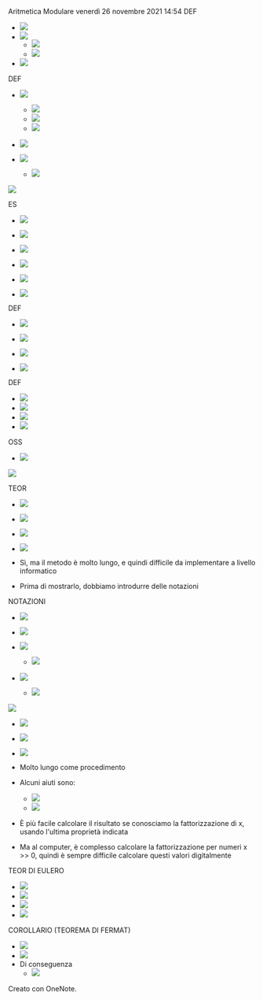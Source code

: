 Aritmetica Modulare
venerdì 26 novembre 2021
14:54
DEF

- ![](98bce34318d947b19c84e38a382ba83a.png)
- ![](1a6e9258ad2c4a528a7a53ddac248448.png)
    - ![](99590e6a3d5944d18bf017c3b8de3891.png)
    - ![](c1aa016deb7443f6bae30847976dbca8.png)
- ![](309c3234c6bd4f39b93dff69807ed3bb.png)

DEF

- ![](529db53fa19e4fe8b45a368bb51fcebd.png)
    - ![](2e2a670e27994af08de4c97c50a5359b.png)
    - ![](b8245503faa44b4ca62f4cecdcc57d36.png)
    - ![](0d5232e1adff4117a8761492dd9da81b.png)

- ![](8c6cc3439411461b834645bf1a89027f.png)
- ![](4ac6b10b3fa9415891072fbe97e38e91.png)
    - ![](870636d3047c49a0ac041c466a94aed4.png)

![](0fd180c618ea48bab89983bd45408bd3.png)

ES

- ![](3aa12aea531742108af50beb65d18df0.png)
- ![](c9e630a59f6e4b3f886b4f7734d98156.png)
- ![](5d7d970adfa94aa1ab8d23d90f465436.png)
- ![](53e7ba5ada7a407f86814ec5a9be466b.png)

- ![](254473c34bd6432189fa338fe7420a6c.png)
- ![](6d4ef244738c4f839f3dee5f6e5e595c.png)

DEF

- ![](f6a628202ea846709a4d8ebffc293ede.png)
- ![](deb61f4991064af99c3b50716df94517.png)
- ![](e5007cedde7d4c1493713f926f5e54b0.png)

- ![](4350fbe0e750474f8bc1f714cd6d6d68.png)

DEF

- ![](0efd1463ed99495e945e366f50faaea3.png)
- ![](88945edab6484cd790a1d8383b84b431.png)
- ![](12554ff35dcd42bfa3179546744923ca.png)
- ![](013d2d4ffc2c4cda94d2e129a6f91388.png)

OSS

- ![](8b578d9453494dada7c956686748c3b1.png)

![](a99b7a082c2f4f2894a2b2ae02836d48.png)

TEOR

- ![](dcdbbfc30a9d429b893ce9a5340f75d7.png)
- ![](c797a8802c594b74aff5deb154bb9c40.png)
- ![](21ad6b0754a54a39a3f81b56b2f2d04d.png)

- ![](182eebd0616c4e23af14ac64be0b2046.png)
- Sì, ma il metodo è molto lungo, e quindi difficile da implementare a livello informatico

- Prima di mostrarlo, dobbiamo introdurre delle notazioni

NOTAZIONI

- ![](25ee4d3e9b134b18b8fc0891dcfa6d17.png)
- ![](715287ad0c8b4120bbb45314b39c75ce.png)

- ![](6208b32c7d784124adde171de755f895.png)
    - ![](501be6bb50ec45ed96a93f719e44e8ca.png)
- ![](10ef5bdba35e4c1eb8a269a81393e6e1.png)
    - ![](12e260bbad1c4f8c8746057f1b4232cb.png)

![](9cc9647f74a7424999c38d9dbfc1ae9f.png)

- ![](9f8badaf68d845ba9850c18c62fa80b1.png)
- ![](a87a3f7d7e6d4abf8180f623310c0618.png)

- ![](84b0828535c74004b8e58f7ccdfefc0d.png)
- Molto lungo come procedimento
- Alcuni aiuti sono:
    - ![](c2d614037c124ef6b2521ef5a264c76e.png)
    - ![](6a5e0bfaa17f4ef288b80270e69194f2.png)
- È più facile calcolare il risultato se conosciamo la fattorizzazione di x, usando l'ultima proprietà indicata
- Ma al computer, è complesso calcolare la fattorizzazione per numeri x >> 0, quindi è sempre difficile calcolare questi valori digitalmente

TEOR DI EULERO

- ![](abd11393bc5846a6bbcbd064c90fe5df.png)
- ![](3800762350a744a4bfffd5ade3695591.png)
- ![](38f05cf5016f4918adc9ed233113fcbb.png)
- ![](f63d4d8f86da422bbe484644efdaeb29.png)

COROLLARIO (TEOREMA DI FERMAT)

- ![](5c226fff61804e24a8517e07fc616136.png)
- ![](e119f6d2f186420eae399ad8377227f1.png)
- Di conseguenza
    - ![](e6999f5b8d1046ef98dd5567d33e71a7.png)

Creato con OneNote.